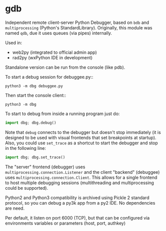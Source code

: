 gdb
===

Independent remote client-server Python Debugger, based on `bdb` and `multiprocessing` (Python's StandardLibrary).
Originally, this module was named `qdb`, due it uses queues (via pipes) internally.

Used in:

 * web2py (integrated to official admin app)
 * rad2py (wxPython IDE in development)

Standalone version can be run from the console (like pdb).

To start a debug session for debuggee.py::

    python3 -m dbg debuggee.py

Then start the console client::

    python3 -m dbg


To start to debug from inside a running program just do:

```python
import dbg; dbg.debug()
```

Note that `debug` connects to the debugger but doesn't stop immediately (it is designed to be used with visual frontends that set breakpoints at startup). 
Also, you could use `set_trace` as a shortcut to start the debugger and stop in the following line:

```python
import dbg; dbg.set_trace()
```

The "server" frontend (debugger) uses `multiprocessing.connection.Listener` and the client "backend" (debuggee) uses `multiprocessing.connection.Client`.
This allows for a single frontend to host multiple debugging sessions (multithreading and multiprocessing could be supported).

Python2 and Python3 compatibility is archived using Pickle 2 standard protocol, so you can debug a py3k app from a py2 IDE.
No dependencies are need.

Per default, it listen on port 6000 (TCP), but that can be configured via environments variables or parameters (host, port, authkey)


